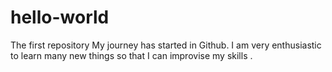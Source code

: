 # hello-world
The first repository 
My journey has started in Github. I am very enthusiastic to learn many new things so that I can improvise my skills .  
